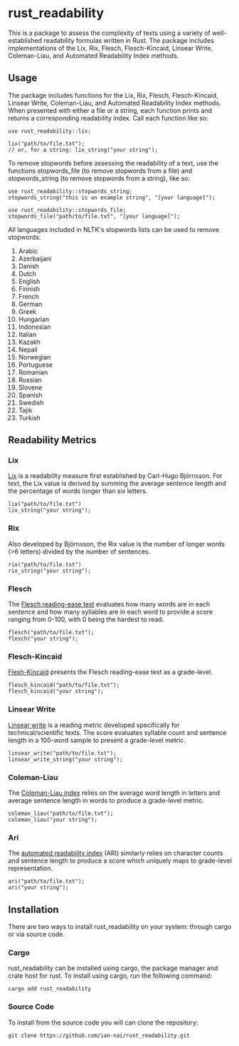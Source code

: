 # rust_readability
This is a package to assess the complexity of texts using a variety of well-established readability formulas written in Rust. The package includes implementations of the Lix, Rix, Flesch, Flesch-Kincaid, Linsear Write, Coleman-Liau, and Automated Readability Index methods.

## Usage
The package includes functions for the Lix, Rix, Flesch, Flesch-Kincaid, Linsear Write, Coleman-Liau, and Automated Readability Index methods. When presented with either a file or a string, each function prints and returns a corresponding readability index. Call each function like so:

```
use rust_readability::lix;

lix("path/to/file.txt");
// or, for a string: lix_string("your string");
```
To remove stopwords before assessing the readability of a text, use the functions stopwords_file (to remove stopwords from a file) and stopwords_string (to remove stopwords from a string), like so:

```
use rust_readability::stopwords_string;
stopwords_string("this is an example string", "[your language]");

use rust_readability::stopwords_file;
stopwords_file("path/to/file.txt", "[your language]");
```

All languages included in NLTK's stopwords lists can be used to remove stopwords:
1. Arabic 
2. Azerbaijani
3. Danish
4. Dutch
5. English
6. Finnish
7. French 
8. German 
9. Greek
10. Hungarian 
11. Indonesian
12. Italian 
13. Kazakh 
14. Nepali 
15. Norwegian 
16. Portuguese 
17. Romanian 
18. Russian 
19. Slovene 
20. Spanish 
21. Swedish 
22. Tajik 
23. Turkish

## Readability Metrics 

### Lix 
[Lix](https://en.wikipedia.org/wiki/Lix_(readability_test)) is a readability measure first established by Carl-Hugo Björnsson. For text, the Lix value is derived by summing the average sentence length and the percentage of words longer than six letters. 
```
lix("path/to/file.txt")
lix_string("your string");
```

### Rix 
Also developed by Björnsson, the Rix value is the number of longer words (>6 letters) divided by the number of sentences. 
```
rix("path/to/file.txt")
rix_string("your string");
```

### Flesch
The [Flesch reading-ease test](https://en.wikipedia.org/wiki/Flesch%E2%80%93Kincaid_readability_tests) evaluates how many words are in each sentence and how many syllables are in each word to provide a score ranging from 0-100, with 0 being the hardest to read. 
```
flesch("path/to/file.txt");
flesch("your string");
```

### Flesch-Kincaid
[Flesh-Kincaid](https://en.wikipedia.org/wiki/Flesch%E2%80%93Kincaid_readability_tests) presents the Flesch reading-ease test as a grade-level. 
```
flesch_kincaid("path/to/file.txt");
flesch_kincaid("your string");
```

### Linsear Write 
[Linsear write](https://en.wikipedia.org/wiki/Linsear_Write) is a reading metric developed specifically for technical/scientific texts. The score evaluates syllable count and sentence length in a 100-word sample to present a grade-level metric. 
```
linsear_write("path/to/file.txt");
linsear_write_string("your string");
```
### Coleman-Liau
The [Coleman-Liau index](https://en.wikipedia.org/wiki/Coleman%E2%80%93Liau_index) relies on the average word length in letters and average sentence length in words to produce a grade-level metric. 
```
coleman_liau("path/to/file.txt");
coleman_liau("your string");
```

### Ari 
The [automated readability index](https://en.wikipedia.org/wiki/Automated_readability_index) (ARI) similarly relies on character counts and sentence length to produce a score which uniquely maps to grade-level representation.
```
ari("path/to/file.txt");
ari("your string");
```
## Installation
There are two ways to install rust_readability on your system: through cargo or via source code.
### Cargo
rust_readability can be installed using cargo, the package manager and crate host for rust. To install using cargo, run the following command:
```
cargo add rust_readability
```
### Source Code
To install from the source code you will can clone the repository:
```
git clone https://github.com/ian-nai/rust_readability.git
```

